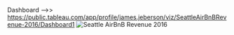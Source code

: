 Dashboard -->> https://public.tableau.com/app/profile/james.jeberson/viz/SeattleAirBnBRevenue-2016/Dashboard1
![Seattle AirBnB Revenue 2016](https://github.com/JamesJeberson/Seattle-AirBnB-Revenue-2016-Tableau-Dashboard/assets/160733455/22730fa1-1742-4ab1-b10e-9774c00b90ac)
